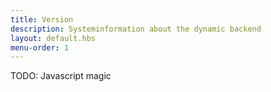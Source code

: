 ```yaml
---
title: Version
description: Systeminformation about the dynamic backend
layout: default.hbs
menu-order: 1
---
```


TODO: Javascript magic
